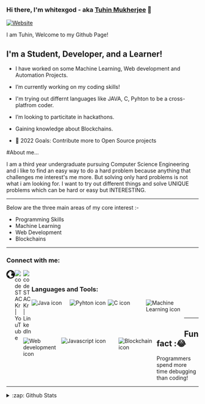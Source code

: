 ### Hi there, I'm whitexgod - aka [Tuhin Mukherjee][website] 👋

[![Website](https://media3.giphy.com/media/dCERkihZ9m7xjIvSau/source.gif)](https://whitexgod.github.io/cv-2/index.html)

<!--
**whitexgod/whitexgod** is a ✨ _special_ ✨ repository because its `README.md` (this file) appears on your GitHub profile.
-->
I am Tuhin, Welcome to my Github Page!
## I'm a Student, Developer, and a Learner!

- I have worked on some Machine Learning, Web development and Automation Projects.

- I’m currently working on my coding skills! 
- I'm trying out differnt languages like JAVA, C, Pyhton to be a cross-platfrom coder.
- I’m looking to particitate in hackathons.
- Gaining knowledge about Blockchains.
- 🥅 2022 Goals: Contribute more to Open Source projects

#About me...

I am a third year undergraduate pursuing Computer Science Engineering and i like to find an easy way to do a hard problem because anything that challenges me interest's me more. But solving only hard problems is not what i am looking for. I want to try out different things and solve UNIQUE problems which can be hard or easy but INTERESTING.

------------------------------------------------------------------------------------------------------------------------------------------------------------------------------

Below are the three main areas of my core interest :-
* Programming Skills
* Machine Learning
* Web Development
* Blockchains

------------------------------------------------------------------------------------------------------------------------------------------------------------------------------
### Connect with me:

[<img align="left" alt="codeSTACKr.com" width="22px" src="https://raw.githubusercontent.com/iconic/open-iconic/master/svg/globe.svg" />][website]
[<img align="left" alt="codeSTACKr | YouTube" width="22px" src="https://cdn.jsdelivr.net/npm/simple-icons@v3/icons/youtube.svg" />][youtube]
[<img align="left" alt="codeSTACKr | LinkedIn" width="22px" src="https://cdn.jsdelivr.net/npm/simple-icons@v3/icons/linkedin.svg" />][linkedin]

<br />

### Languages and Tools:

<img width="100" height="100" align="left" alt="Java icon" src="https://i.pinimg.com/236x/02/55/3a/02553ab35a4a3541b9fb3bc8f1fad1bc.jpg">
<img width="100" height="100" align="left" alt="Pyhton icon" src="https://image.pngaaa.com/282/619282-middle.png">
<img width="100" height="100" align="left" alt="C icon" src="https://cdn5.vectorstock.com/i/1000x1000/39/29/letter-c-icon-symbol-design-template-sign-type-vector-20953929.jpg">
<img width="100" height="100" align="left" alt="Machine Learning icon" src="https://www.kindpng.com/picc/m/255-2554071_beltech-2018-icons-webside-schedule-machine-learning-machine.png">
<img width="100" height="100" align="left" alt="Web development icon" src="https://previews.123rf.com/images/valentint/valentint1704/valentint170400663/75401421-web-development-icon-web-development-website-button-on-white-background-.jpg">
<img width="150" height="100" align="left" alt="Javascript icon" src="https://user-images.githubusercontent.com/30186107/29488525-f55a69d0-84da-11e7-8a39-5476f663b5eb.png">
<img width="100" height="100" align="left" alt="Blockchain icon" src="https://thumbs.dreamstime.com/z/blockchain-icon-design-cryptocurrency-vector-digital-logo-blockchain-icon-design-cryptocurrency-vector-digital-logo-201091629.jpg">
<br><br>

---

## Fun fact :😂

Programmers spend more time debugging than coding!

---

<details>
  <summary>:zap: Github Stats</summary>

  <img align="left" alt="codeSTACKr's Github Stats" src="https://github-readme-stats-delta-eight.vercel.app/api?username=whitexgod&show_icons=true&hide_border=true" />

</details>


[website]: https://whitexgod.github.io/cv-2/index.html

[youtube]: https://www.youtube.com/channel/UCiu8e-IoMY_BDhjjCVYxKKg?view_as=subscriber

[linkedin]: https://www.linkedin.com/in/tuhin-mukherjee-38376219b/
